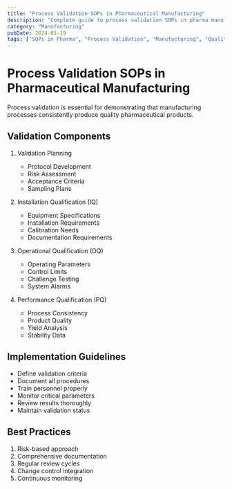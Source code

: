 ```yaml
---
title: "Process Validation SOPs in Pharmaceutical Manufacturing"
description: "Complete guide to process validation SOPs in pharma manufacturing, ensuring consistent product quality"
category: "Manufacturing"
pubDate: 2024-01-19
tags: ["SOPs in Pharma", "Process Validation", "Manufacturing", "Quality Control"]
---
```


# Process Validation SOPs in Pharmaceutical Manufacturing

Process validation is essential for demonstrating that manufacturing processes consistently produce quality pharmaceutical products.

## Validation Components

1. Validation Planning
   - Protocol Development
   - Risk Assessment
   - Acceptance Criteria
   - Sampling Plans

2. Installation Qualification (IQ)
   - Equipment Specifications
   - Installation Requirements
   - Calibration Needs
   - Documentation Requirements

3. Operational Qualification (OQ)
   - Operating Parameters
   - Control Limits
   - Challenge Testing
   - System Alarms

4. Performance Qualification (PQ)
   - Process Consistency
   - Product Quality
   - Yield Analysis
   - Stability Data

## Implementation Guidelines

- Define validation criteria
- Document all procedures
- Train personnel properly
- Monitor critical parameters
- Review results thoroughly
- Maintain validation status

## Best Practices

1. Risk-based approach
2. Comprehensive documentation
3. Regular review cycles
4. Change control integration
5. Continuous monitoring